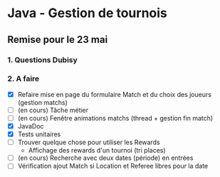 # Java - Gestion de tournois
## Remise pour le 23 mai


### 1. Questions Dubisy

    

### 2. A faire
- [x] Refaire mise en page du formulaire Match et du choix des joueurs (gestion matchs)
- [ ] (en cours) Tâche métier
- [ ] (en cours) Fenêtre animations matchs (thread + gestion fin match)
- [x] JavaDoc
- [x] Tests unitaires
- [ ] Trouver quelque chose pour utiliser les Rewards
  - Affichage des rewards d'un tournoi (tri places)
- [ ] (en cours) Recherche avec deux dates (période) en entrées
- [ ] Vérification ajout Match si Location et Referee libres pour la date